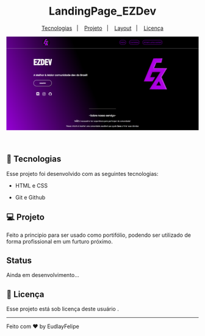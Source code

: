 <h1 align="center">LandingPage_EZDev </h1>



<p align="center">
  <a href="#-tecnologias">Tecnologias</a>&nbsp;&nbsp;&nbsp;|&nbsp;&nbsp;&nbsp;
  <a href="#-projeto">Projeto</a>&nbsp;&nbsp;&nbsp;|&nbsp;&nbsp;&nbsp;
  <a href="#-Status">Layout</a>&nbsp;&nbsp;&nbsp;|&nbsp;&nbsp;&nbsp;
  <a href="#memo-licença">Licença</a>
</p>

<p align="center">
  <img alt="License" src="./assets/EZFOTO.PNG">
</p>

<br>



## 🚀 Tecnologias

Esse projeto foi desenvolvido com as seguintes tecnologias:

- HTML e CSS

- Git e Github


## 💻 Projeto

Feito a principio para ser usado como portifólio, podendo ser utilizado de forma profissional em um furturo próximo.

## Status

Ainda em desenvolvimento...

## :memo: Licença

Esse projeto está sob licença deste usuário .

---

Feito com ♥ by EudlayFelipe
